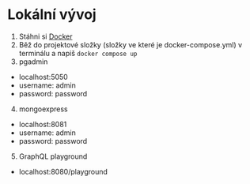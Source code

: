 
# Lokální vývoj

1. Stáhni si [Docker](https://docs.docker.com/desktop/windows/install/)
2. Běž do projektové složky (složky ve které je docker-compose.yml) v terminálu a napiš `docker compose up`
3. pgadmin
  -  localhost:5050
  -  username: admin
  -  password: password
4. mongoexpress
  - localhost:8081
  - username: admin
  - password: password
5. GraphQL playground
  - localhost:8080/playground
